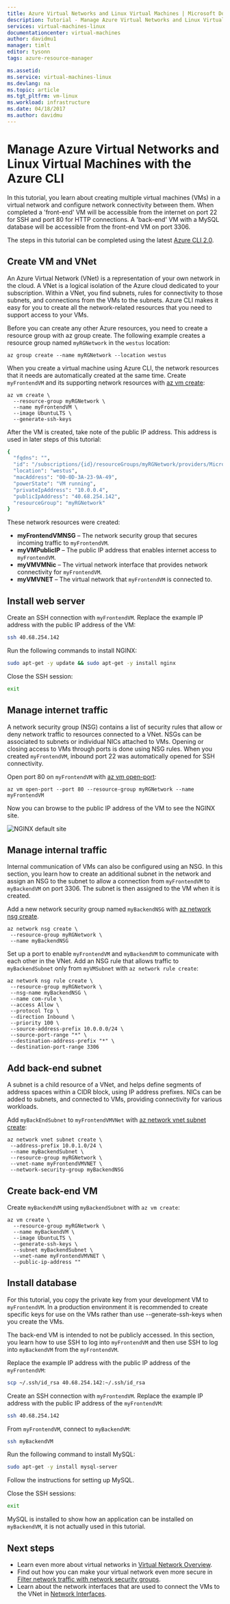 ```yaml
---
title: Azure Virtual Networks and Linux Virtual Machines | Microsoft Docs
description: Tutorial - Manage Azure Virtual Networks and Linux Virtual Machines with the Azure CLI 
services: virtual-machines-linux
documentationcenter: virtual-machines
author: davidmu1
manager: timlt
editor: tysonn
tags: azure-resource-manager

ms.assetid: 
ms.service: virtual-machines-linux
ms.devlang: na
ms.topic: article
ms.tgt_pltfrm: vm-linux
ms.workload: infrastructure
ms.date: 04/18/2017
ms.author: davidmu
---
```


# Manage Azure Virtual Networks and Linux Virtual Machines with the Azure CLI

In this tutorial, you learn about creating multiple virtual machines (VMs) in a virtual network and configure network connectivity between them. When completed a 'front-end' VM will be accessible from the internet on port 22 for SSH and port 80 for HTTP connections. A 'back-end' VM with a MySQL database will be accessible from the front-end VM on port 3306.

The steps in this tutorial can be completed using the latest [Azure CLI 2.0](/cli/azure/install-azure-cli).

## Create VM and VNet

An Azure Virtual Network (VNet) is a representation of your own network in the cloud. A VNet is a logical isolation of the Azure cloud dedicated to your subscription. Within a VNet, you find subnets, rules for connectivity to those subnets, and connections from the VMs to the subnets. Azure CLI makes it easy for you to create all the network-related resources that you need to support access to your VMs. 

Before you can create any other Azure resources, you need to create a resource group with az group create. The following example creates a resource group named `myRGNetwork` in the `westus` location:

```azurecli
az group create --name myRGNetwork --location westus
```

When you create a virtual machine using Azure CLI, the network resources that it needs are automatically created at the same time. Create `myFrontendVM` and its supporting network resources with [az vm create](https://docs.microsoft.com/cli/azure/vm#create):

```azurecli
az vm create \
  --resource-group myRGNetwork \
  --name myFrontendVM \
  --image UbuntuLTS \
  --generate-ssh-keys
```

After the VM is created, take note of the public IP address. This address is used in later steps of this tutorial:

```bash
{
  "fqdns": "",
  "id": "/subscriptions/{id}/resourceGroups/myRGNetwork/providers/Microsoft.Compute/virtualMachines/myFrontendVM",
  "location": "westus",
  "macAddress": "00-0D-3A-23-9A-49",
  "powerState": "VM running",
  "privateIpAddress": "10.0.0.4",
  "publicIpAddress": "40.68.254.142",
  "resourceGroup": "myRGNetwork"
}
```

These network resources were created:

- **myFrontendVMNSG** – The network security group that secures incoming traffic to `myFrontendVM`.
- **myVMPublicIP** – The public IP address that enables internet access to `myFrontendVM`.
- **myVMVMNic** – The virtual network interface that provides network connectivity for `myFrontendVM`.
- **myVMVNET** – The virtual network that `myFrontendVM` is connected to.

## Install web server

Create an SSH connection with `myFrontendVM`. Replace the example IP address with the public IP address of the VM:

```bash
ssh 40.68.254.142
```

Run the following commands to install NGINX:

```bash
sudo apt-get -y update && sudo apt-get -y install nginx
```

Close the SSH session:

```bash
exit
```

## Manage internet traffic

A network security group (NSG) contains a list of security rules that allow or deny network traffic to resources connected to a VNet. NSGs can be associated to subnets or individual NICs attached to VMs. Opening or closing access to VMs through ports is done using NSG rules. When you created `myFrontendVM`, inbound port 22 was automatically opened for SSH connectivity.

Open port 80 on `myFrontendVM` with [az vm open-port](https://docs.microsoft.com/cli/azure/vm#open-port):

```azurecli
az vm open-port --port 80 --resource-group myRGNetwork --name myFrontendVM
```

Now you can browse to the public IP address of the VM to see the NGINX site.

![NGINX default site](./media/quick-create-cli/nginx.png)

## Manage internal traffic

Internal communication of VMs can also be configured using an NSG. In this section, you learn how to create an additional subnet in the network and assign an NSG to the subnet to allow a connection from `myFrontendVM` to `myBackendVM` on port 3306. The subnet is then assigned to the VM when it is created.

Add a new network security group named `myBackendNSG` with [az network nsg create](https://docs.microsoft.com/cli/azure/network/nsg#create). 

```azurecli
az network nsg create \
 --resource-group myRGNetwork \
 --name myBackendNSG
```

Set up a port to enable `myFrontendVM` and `myBackendVM` to communicate with each other in the VNet. Add an NSG rule that allows traffic to `myBackendSubnet` only from `myVMSubnet` with `az network rule create`:

```azurecli
az network nsg rule create \
 --resource-group myRGNetwork \
 --nsg-name myBackendNSG \
 --name com-rule \
 --access Allow \
 --protocol Tcp \
 --direction Inbound \
 --priority 100 \
 --source-address-prefix 10.0.0.0/24 \
 --source-port-range "*" \
 --destination-address-prefix "*" \
 --destination-port-range 3306
```

## Add back-end subnet

A subnet is a child resource of a VNet, and helps define segments of address spaces within a CIDR block, using IP address prefixes. NICs can be added to subnets, and connected to VMs, providing connectivity for various workloads.

Add `myBackEndSubnet` to `myFrontendVMVNet` with [az network vnet subnet create](https://docs.microsoft.com/cli/azure/network/vnet/subnet#create):

```azurecli
az network vnet subnet create \
 --address-prefix 10.0.1.0/24 \
 --name myBackendSubnet \
 --resource-group myRGNetwork \
 --vnet-name myFrontendVMVNET \
 --network-security-group myBackendNSG
```

## Create back-end VM

Create `myBackendVM` using `myBackendSubnet` with `az vm create`:

```azurecli
az vm create \
  --resource-group myRGNetwork \
  --name myBackendVM \
  --image UbuntuLTS \
  --generate-ssh-keys \
  --subnet myBackendSubnet \
  --vnet-name myFrontendVMVNET \
  --public-ip-address ""

```

## Install database

For this tutorial, you copy the private key from your development VM to `myFrontendVM`. In a production environment it is recommended to create specific keys for use on the VMs rather than use --generate-ssh-keys when you create the VMs. 

The back-end VM is intended to not be publicly accessed. In this section, you learn how to use SSH to log into `myFrontendVM` and then use SSH to log into `myBackendVM` from the `myFrontendVM`.

Replace the example IP address with the public IP address of the `myFrontendVM`:

```bash
scp ~/.ssh/id_rsa 40.68.254.142:~/.ssh/id_rsa
```

Create an SSH connection with `myFrontendVM`. Replace the example IP address with the public IP address of the `myFrontendVM`:

```bash
ssh 40.68.254.142
```

From `myFrontendVM`, connect to `myBackendVM`:

```bash
ssh myBackendVM
```

Run the following command to install MySQL:

```bash
sudo apt-get -y install mysql-server
```

Follow the instructions for setting up MySQL.

Close the SSH sessions:

```bash
exit
```

MySQL is installed to show how an application can be installed on `myBackendVM`, it is not actually used in this tutorial.

## Next steps

- Learn even more about virtual networks in [Virtual Network Overview](../../virtual-network/virtual-networks-overview.md).
- Find out how you can make your virtual network even more secure in [Filter network traffic with network security groups](../../virtual-network/virtual-networks-nsg.md).
- Learn about the network interfaces that are used to connect the VMs to the VNet in [Network Interfaces](../../virtual-network/virtual-network-network-interface.md).